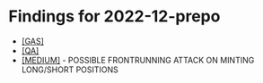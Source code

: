 # Findings for 2022-12-prepo 

- [[GAS]](GAS/README.md)
- [[QA]](QA/README.md)
- [[MEDIUM]]([MEDIUM]-POSSIBLE_FRONTRUNNING_ATTACK_ON_MINTING_LONG-SHORT_POSITIONS/README.md) - POSSIBLE FRONTRUNNING ATTACK ON MINTING LONG/SHORT POSITIONS
